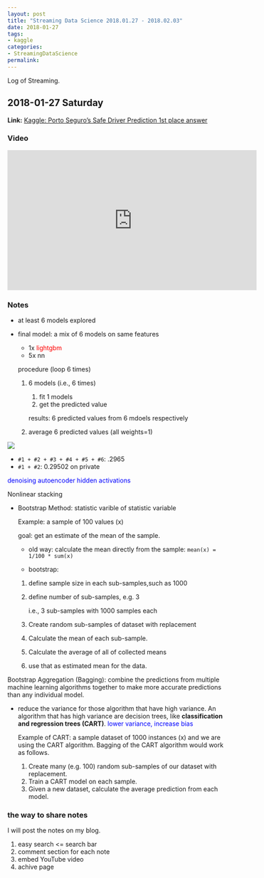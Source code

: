```yaml
---
layout: post
title: "Streaming Data Science 2018.01.27 - 2018.02.03"
date: 2018-01-27
tags:
- kaggle
categories:
- StreamingDataScience
permalink: 
---
```


Log of Streaming.

<!-- more -->

## 2018-01-27 Saturday 
	
**Link:** [Kaggle: Porto Seguro’s Safe Driver Prediction 1st place answer](https://www.kaggle.com/c/porto-seguro-safe-driver-prediction/discussion/44629#250927)

### Video

<iframe width="560" height="315" src="https://www.youtube.com/embed/7kE_xa9jc-s" frameborder="0" allow="autoplay; encrypted-media" allowfullscreen></iframe>

### Notes

* at least 6 models explored 
* final model: a mix of 6 models on same features
	* 1x <font color="red">lightgbm</font>
	* 5x nn

	procedure (loop 6 times)
	
	1. 6 models (i.e., 6 times)
		1. fit 1 models
		2. get the predicted value

		results: 6 predicted values from 6 mdoels respectively
	
	2. average 6 predicted values (all weights=1)

![](summary-of-6-models.png)

* `#1 + #2 + #3 + #4 + #5 + #6`: .2965
* `#1 + #2`: 0.29502 on private

<font color="blue">denoising autoencoder hidden activations</font>

Nonlinear stacking 

* Bootstrap Method: statistic varible of statistic variable

	Example: a sample of 100 values (x) 
	
	goal: get an estimate of the mean of the sample.

	* old way: calculate the mean directly from the sample: `mean(x) = 1/100 * sum(x)`

	* bootstrap:
	
	1. define sample size in each sub-samples,such as 1000
	2. define number of sub-samples, e.g. 3

		i.e., 3 sub-samples with 1000 samples each
	1. Create random sub-samples of dataset with replacement
	2. Calculate the mean of each sub-sample.
	2. Calculate the average of all of collected means
	3.  use that as estimated mean for the data.

Bootstrap Aggregation (Bagging): combine the predictions from multiple machine learning algorithms together to make more accurate predictions than any individual model.

* reduce the variance for those algorithm that have high variance. An algorithm that has high variance are decision trees, like **classification and regression trees (CART)**. <font color="blue">lower variance, increase bias</font>

	Example of CART: a sample dataset of 1000 instances (x) and we are using the CART algorithm. Bagging of the CART algorithm would work as follows.

	1. Create many (e.g. 100) random sub-samples of our dataset with replacement.
	1. Train a CART model on each sample.
	1. Given a new dataset, calculate the average prediction from each model.

### the way to share notes

I will post the notes on my blog.

1. easy search <= search bar
2. comment section for each note
3. embed YouTube video
4. achive page
